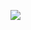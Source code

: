 ![](https://user-images.githubusercontent.com/26511983/70856748-f959b900-1ea7-11ea-92d5-458ca6d2110e.png)
